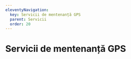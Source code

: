 ```yaml
---
eleventyNavigation:
  key: Servicii de mentenanță GPS
  parent: Servicii
  order: 20
---
```


# Servicii de mentenanță GPS
